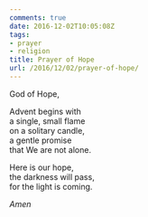 ```yaml
---
comments: true
date: 2016-12-02T10:05:08Z
tags:
- prayer
- religion
title: Prayer of Hope
url: /2016/12/02/prayer-of-hope/
---
```


God of Hope,

Advent begins with  
a single, small flame  
on a solitary candle,  
a gentle promise  
that We are not alone.

Here is our hope,  
the darkness will pass,  
for the light is coming.

*Amen*
